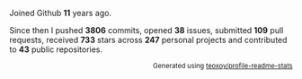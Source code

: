 Joined Github **11** years ago.

Since then I pushed **3806** commits, opened **38** issues, submitted **109** pull requests, received **733** stars across **247** personal projects and contributed to **43** public repositories.

<p align="right"><sub>Generated using <a href="https://github.com/marketplace/actions/profile-readme-stats">teoxoy/profile-readme-stats</a></sub></p>
